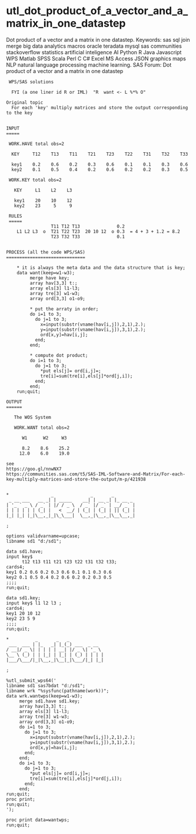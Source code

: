 # utl_dot_product_of_a_vector_and_a_matrix_in_one_datastep
Dot product of a vector and a matrix in one datastep.  Keywords: sas sql join merge big data analytics macros oracle teradata mysql sas communities stackoverflow statistics artificial inteligence AI Python R Java Javascript WPS Matlab SPSS Scala Perl C C# Excel MS Access JSON graphics maps NLP natural language processing machine learning.
    SAS Forum: Dot product of a vector and a matrix in one datastep

     WPS/SAS solutions

      FYI (a one liner id R or IML)  "R  want <- L %*% O"

    Original topic
      For each 'key' multiply matrices and store the output corresponding to the key


    INPUT
    =====

     WORK.HAVE total obs=2

      KEY     T12    T13    T11    T21    T23    T22    T31    T32    T33

      key1    0.2    0.6    0.2    0.3    0.6    0.1    0.1    0.3    0.6
      key2    0.1    0.5    0.4    0.2    0.6    0.2    0.2    0.3    0.5

     WORK.KEY total obs=2

       KEY     L1    L2    L3

       key1    20    10    12
       key2    23     5     9

     RULES
     =====
                     T11 T12 T13              0.2
        L1 L2 L3  o  T21 T22 T23  20 10 12  o 0.3  = 4 + 3 + 1.2 = 8.2
                     T23 T32 T33              0.1


    PROCESS (all the code WPS/SAS)
    ==============================

        * it is always the meta data and the data structure that is key;
        data want(keep=w1-w3);
             merge have key;
             array hav[3,3] t:;
             array els[3] l1-l3;
             array tre[3] w1-w3;
             array ord[3,3] o1-o9;

             * put the arraty in order;
             do i=1 to 3;
               do j=1 to 3;
                 x=input(substr(vname(hav[i,j]),2,1),2.);
                 y=input(substr(vname(hav[i,j]),3,1),2.);
                 ord[x,y]=hav[i,j];
               end;
             end;

             * compute dot product;
             do i=1 to 3;
               do j=1 to 3;
                 *put els[j]= ord[i,j]=;
                 tre[i]=sum(tre[i],els[j]*ord[j,i]);
               end;
             end;
        run;quit;

    OUTPUT
    ======

       The WOS System

       WORK.WANT total obs=2

          W1      W2     W3

          8.2    8.6    25.2
         12.0    6.0    19.0

    see
    https://goo.gl/nnwNX7
    https://communities.sas.com/t5/SAS-IML-Software-and-Matrix/For-each-key-multiply-matrices-and-store-the-output/m-p/421938


    *                _              _       _
     _ __ ___   __ _| | _____    __| | __ _| |_ __ _
    | '_ ` _ \ / _` | |/ / _ \  / _` |/ _` | __/ _` |
    | | | | | | (_| |   <  __/ | (_| | (_| | || (_| |
    |_| |_| |_|\__,_|_|\_\___|  \__,_|\__,_|\__\__,_|

    ;

    options validvarname=upcase;
    libname sd1 "d:/sd1";

    data sd1.have;
    input key$
          t12 t13 t11 t21 t23 t22 t31 t32 t33;
    cards4;
    key1 0.2 0.6 0.2 0.3 0.6 0.1 0.1 0.3 0.6
    key2 0.1 0.5 0.4 0.2 0.6 0.2 0.2 0.3 0.5
    ;;;;
    run;quit;

    data sd1.key;
    input key$ l1 l2 l3 ;
    cards4;
    key1 20 10 12
    key2 23 5 9
    ;;;;
    run;quit;

    *          _       _   _
     ___  ___ | |_   _| |_(_) ___  _ __
    / __|/ _ \| | | | | __| |/ _ \| '_ \
    \__ \ (_) | | |_| | |_| | (_) | | | |
    |___/\___/|_|\__,_|\__|_|\___/|_| |_|

    ;

    %utl_submit_wps64('
    libname sd1 sas7bdat "d:/sd1";
    libname wrk "%sysfunc(pathname(work))";
    data wrk.wantwps(keep=w1-w3);
         merge sd1.have sd1.key;
         array hav[3,3] t:;
         array els[3] l1-l3;
         array tre[3] w1-w3;
         array ord[3,3] o1-o9;
         do i=1 to 3;
           do j=1 to 3;
             x=input(substr(vname(hav[i,j]),2,1),2.);
             y=input(substr(vname(hav[i,j]),3,1),2.);
             ord[x,y]=hav[i,j];
           end;
         end;
         do i=1 to 3;
           do j=1 to 3;
             *put els[j]= ord[i,j]=;
             tre[i]=sum(tre[i],els[j]*ord[j,i]);
           end;
         end;
    run;quit;
    proc print;
    run;quit;
    ');

    proc print data=wantwps;
    run;quit;

